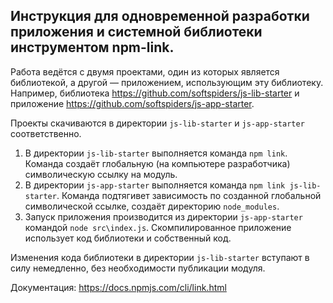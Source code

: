 ## Инструкция для одновременной разработки приложения и системной библиотеки инструментом npm-link.

Работа ведётся с двумя проектами, один из которых является библиотекой, а другой — приложением, использующим эту библиотеку. Например, библиотека https://github.com/softspiders/js-lib-starter и приложение https://github.com/softspiders/js-app-starter.


Проекты скачиваются в директории `js-lib-starter` и `js-app-starter` соответственно.

1. В директории `js-lib-starter` выполняется команда `npm link`. Команда создаёт глобальную (на компьютере разработчика) символическую ссылку на модуль.
1. В директории `js-app-starter` выполняется команда `npm link js-lib-starter`. Команда подтягивет зависимость по созданной глобальной символической ссылке, создаёт директорию `node_modules`.
1. Запуск приложения производится из директории `js-app-starter` командой `node src\index.js`. Скомпилированное приложение использует код библиотеки и собственный код.

Изменения кода библиотеки в директории `js-lib-starter` вступают в силу немедленно, без необходимости публикации модуля.

Документация: https://docs.npmjs.com/cli/link.html
